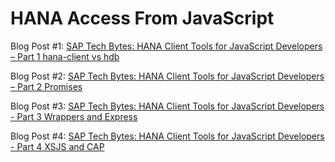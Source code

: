 # HANA Access From JavaScript

Blog Post #1: [SAP Tech Bytes: HANA Client Tools for JavaScript Developers – Part 1 hana-client vs hdb](https://blogs.sap.com/2022/04/04/sap-tech-bytes-hana-client-tools-for-javascript-developers-part-1-hana-client-vs-hdb/)

Blog Post #2: [SAP Tech Bytes: HANA Client Tools for JavaScript Developers – Part 2 Promises](https://blogs.sap.com/2022/04/05/sap-tech-bytes-hana-client-tools-for-javascript-developers-part-2-promises/)

Blog Post #3: [SAP Tech Bytes: HANA Client Tools for JavaScript Developers - Part 3 Wrappers and Express](https://blogs.sap.com/2022/04/06/sap-tech-bytes-hana-client-tools-for-javascript-developers-part-3-wrappers-and-express/)

Blog Post #4: [SAP Tech Bytes: HANA Client Tools for JavaScript Developers - Part 4 XSJS and CAP](https://blogs.sap.com/2022/04/07/sap-tech-bytes-hana-client-tools-for-javascript-developers-part-4-xsjs-and-cap/)
